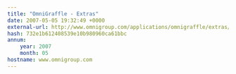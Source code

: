 ```yaml
---
title: "OmniGraffle - Extras"
date: 2007-05-05 19:32:49 +0000
external-url: http://www.omnigroup.com/applications/omnigraffle/extras/
hash: 732e1b612408539e10b980960ca61bbc
annum:
    year: 2007
    month: 05
hostname: www.omnigroup.com
---
```



